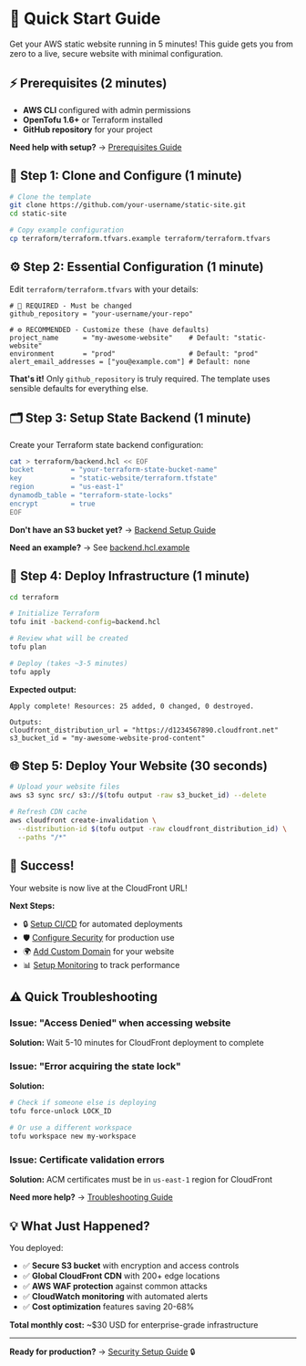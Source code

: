 # 🚀 Quick Start Guide

Get your AWS static website running in 5 minutes! This guide gets you from zero to a live, secure website with minimal configuration.

## ⚡ Prerequisites (2 minutes)

- **AWS CLI** configured with admin permissions
- **OpenTofu 1.6+** or Terraform installed
- **GitHub repository** for your project

**Need help with setup?** → [Prerequisites Guide](prerequisites.md)

## 🎯 Step 1: Clone and Configure (1 minute)

```bash
# Clone the template
git clone https://github.com/your-username/static-site.git
cd static-site

# Copy example configuration
cp terraform/terraform.tfvars.example terraform/terraform.tfvars
```

## ⚙️ Step 2: Essential Configuration (1 minute)

Edit `terraform/terraform.tfvars` with your details:

```hcl
# 🔴 REQUIRED - Must be changed
github_repository = "your-username/your-repo"

# ⚙️ RECOMMENDED - Customize these (have defaults)
project_name      = "my-awesome-website"    # Default: "static-website"
environment       = "prod"                  # Default: "prod"
alert_email_addresses = ["you@example.com"] # Default: none
```

**That's it!** Only `github_repository` is truly required. The template uses sensible defaults for everything else.

## 🗂️ Step 3: Setup State Backend (1 minute)

Create your Terraform state backend configuration:

```bash
cat > terraform/backend.hcl << EOF
bucket         = "your-terraform-state-bucket-name"
key            = "static-website/terraform.tfstate"
region         = "us-east-1"
dynamodb_table = "terraform-state-locks"
encrypt        = true
EOF
```

**Don't have an S3 bucket yet?** → [Backend Setup Guide](backend-setup.md)

**Need an example?** → See [backend.hcl.example](backend.hcl.example)

## 🚀 Step 4: Deploy Infrastructure (1 minute)

```bash
cd terraform

# Initialize Terraform
tofu init -backend-config=backend.hcl

# Review what will be created
tofu plan

# Deploy (takes ~3-5 minutes)
tofu apply
```

**Expected output:**
```
Apply complete! Resources: 25 added, 0 changed, 0 destroyed.

Outputs:
cloudfront_distribution_url = "https://d1234567890.cloudfront.net"
s3_bucket_id = "my-awesome-website-prod-content"
```

## 🌐 Step 5: Deploy Your Website (30 seconds)

```bash
# Upload your website files
aws s3 sync src/ s3://$(tofu output -raw s3_bucket_id) --delete

# Refresh CDN cache
aws cloudfront create-invalidation \
  --distribution-id $(tofu output -raw cloudfront_distribution_id) \
  --paths "/*"
```

## 🎉 Success! 

Your website is now live at the CloudFront URL! 

**Next Steps:**
- 🔒 [Setup CI/CD](deployment.md#github-actions-setup) for automated deployments
- 🛡️ [Configure Security](security.md) for production use
- 🌍 [Add Custom Domain](custom-domain.md) for your website
- 📊 [Setup Monitoring](monitoring.md) to track performance

## ⚠️ Quick Troubleshooting

### Issue: "Access Denied" when accessing website
**Solution:** Wait 5-10 minutes for CloudFront deployment to complete

### Issue: "Error acquiring the state lock"
**Solution:** 
```bash
# Check if someone else is deploying
tofu force-unlock LOCK_ID

# Or use a different workspace
tofu workspace new my-workspace
```

### Issue: Certificate validation errors
**Solution:** ACM certificates must be in `us-east-1` region for CloudFront

**Need more help?** → [Troubleshooting Guide](troubleshooting.md)

## 💡 What Just Happened?

You deployed:
- ✅ **Secure S3 bucket** with encryption and access controls
- ✅ **Global CloudFront CDN** with 200+ edge locations
- ✅ **AWS WAF protection** against common attacks
- ✅ **CloudWatch monitoring** with automated alerts
- ✅ **Cost optimization** features saving 20-68%

**Total monthly cost:** ~$30 USD for enterprise-grade infrastructure

---

**Ready for production?** → [Security Setup Guide](security.md) 🔒